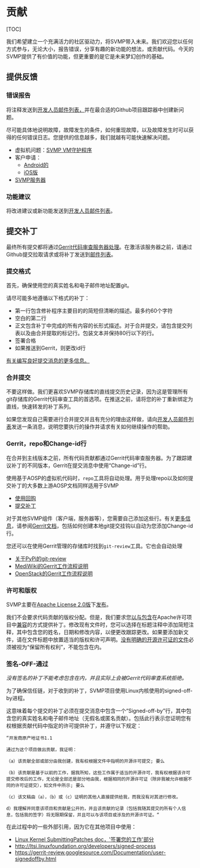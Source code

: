 # 贡献

[TOC]

我们希望建立一个充满活力的社区驱动力，将SVMP带入未来。我们欢迎您以任何方式参与，无论大小，报告错误，分享有趣的新功能的想法，或贡献代码。今天的SVMP提供了有价值的功能，但更重要的是它是未来梦幻创作的基础。

## 提供反馈

### 错误报告

将注释发送到[开发人员邮件列表，](mailto:project-svmp-list@lists.mitre.org)并在最合适的Github项目跟踪器中创建新问题。

尽可能具体地说明故障，故障发生的条件，如何重现故障，以及故障发生时可以获得的任何错误日志。您提供的信息越多，我们就越有可能快速解决问题。

- 虚拟机问题：[SVMP VM守护程序](https://github.com/SVMP/android_external_svmp_eventserver/issues)
- 客户申请：
  - [Android的](https://github.com/SVMP/svmp-android-client/issues)
  - [iOS版](https://github.com/SVMP/svmp-iOS-client/issues)
- [SVMP服务器](https://github.com/SVMP/svmp-server/issues)

### 功能建议

将改进建议或新功能发送到[开发人员邮件列表](mailto:project-svmp-list@lists.mitre.org)。

## 提交补丁

最终所有提交都将通过[Gerrit代码审查服务器处理](https://svmp-review.mitre.org/)。在激活该服务器之前，请通过Github提交拉取请求或将补丁发送到[邮件列表](mailto:project-svmp-list@lists.mitre.org)。

### 提交格式

首先，确保使用您的真实姓名和电子邮件地址配置git。

请尽可能多地遵循以下格式的补丁：

- 第一行包含修补程序主要目的的简短但清晰的描述。最多约60个字符
- 空白的第二行
- 正文包含补丁中完成的所有内容的长形式描述。对于合并提交，请包含提交列表以及由合并提取的标记行。包装文本并保持80行以下的行。
- 签署合格
- 如果推送到Gerrit，则更改id行

[有关编写良好提交消息的更多信息。](https://source.android.com/source/submit-patches.html#make-your-change)

### 合并提交

不要这样做。我们更喜欢SVMP存储库的直线提交历史记录，因为这是管理所有git存储库的Gerrit代码审查工具的首选项。在推送之前，请将您的补丁重新绑定为直线，快速转发的补丁系列。

如果您发现自己需要进行合并提交并且有充分的理由这样做，请向[开发人员邮件列表](mailto:project-svmp-list@lists.mitre.org)发送一条消息，说明您要执行的操作并请求有关如何继续操作的帮助。

### Gerrit，repo和Change-id行

在合并到主线版本之前，所有代码贡献都通过Gerrit代码审查服务器。为了跟踪建议补丁的不同版本，Gerrit在提交消息中使用“Change-id”行。

使用基于AOSP的虚拟机代码时，`repo`工具将自动处理。用于处理repo以及如何提交补丁的大多数上游AOSP文档同样适用于SVMP

- [使用回购](https://source.android.com/source/developing.html)
- [提交补丁](https://source.android.com/source/submit-patches.html)

对于其他SVMP组件（客户端，服务器等），您需要自己添加这些行。有关[更多信息](https://gerrit-review.googlesource.com/Documentation/user-changeid.html)，请参阅[Gerrit文档](https://gerrit-review.googlesource.com/Documentation/user-changeid.html)，包括如何创建本地git提交挂钩以自动为您添加Change-id行。

您还可以在使用Gerrit管理的存储库时找到`git-review`工具。它也会自动处理

- [关于PyPi的git-review](https://pypi.python.org/pypi/git-review/1.23)
- [MediWiki的Gerrit工作流程说明](http://www.mediawiki.org/wiki/Gerrit/git-review)
- [OpenStack的Gerrit工作流程说明](https://wiki.openstack.org/wiki/Gerrit_Workflow)

### 许可和版权

SVMP主要在[Apache License 2.0版](https://www.apache.org/licenses/LICENSE-2.0.html)下[发布](https://www.apache.org/licenses/LICENSE-2.0.html)。

我们不会要求代码贡献的版权分配。但是，我们要求您[以与包含](https://www.apache.org/legal/resolved.html#category-a)在Apache许可项目中[兼容](https://www.apache.org/legal/resolved.html#category-a)的方式提供补丁。修改现有文件时，您可以选择在标题注释中添加简短注释，其中包含您的姓名，日期和修改内容，以便更改跟踪更改。如果要添加新文件，请在文件标题中放置适当的版权和许可声明。[没有明确的开源许可证的文件](https://help.github.com/articles/open-source-licensing#what-happens-if-i-dont-choose-a-license)必须被视为“保留所有权利”，不能包含在内。

### 签名-OFF-通过

*没有签名的补丁不能考虑包含在内，并且实际上会被Gerrit代码审查系统拒绝。*

为了确保信任链，对于收到的补丁，SVMP项目使用Linux内核使用的signed-off-by进程。

这意味着每个提交的补丁必须在提交消息中包含一个“Signed-off-by”行，其中包含您的真实姓名和电子邮件地址（无假名或匿名贡献）。包括此行表示您证明您有权根据贡献代码中指定的许可提供补丁，并遵守以下规定：

```
“开发商原产地证书1.1

通过为这个项目做出贡献，我证明：

（a）该贡献全部或部分由我创建，我有权根据文件中指明的开源许可提交; 要么

（b）该贡献是基于以前的工作，据我所知，这些工作属于适当的开源许可，我有权根据该许可提交修改后的工作，无论是全部还是部分地由我，根据相同的开源许可证（除非我被允许根据不同的许可证提交），如文件中所示; 要么

（c）该文稿由（a），（b）或（c）证明的其他人直接提供给我，而我没有对其进行修改。

d）我理解并同意该项目和贡献是公开的，并且该贡献的记录（包括我随其提交的所有个人信息，包括我的签字）将无限期保留，并且可以与该项目或涉及的开源许可证。“
```

在此过程中的一些外部引用，因为它在其他项目中使用：

- [Linux Kernel SubmittingPatches doc，'签署您的工作'部分](https://www.kernel.org/doc/Documentation/SubmittingPatches)
- http://ltsi.linuxfoundation.org/developers/signed-process
- https://gerrit-review.googlesource.com/Documentation/user-signedoffby.html